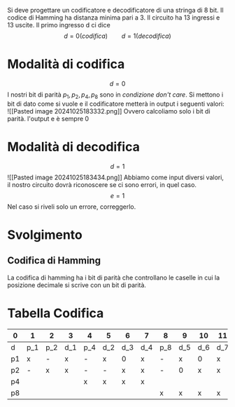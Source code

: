 Si deve progettare un codificatore e decodificatore di una stringa di 8 bit.
Il codice di Hamming ha distanza minima pari a 3.
Il circuito ha 13 ingressi e 13 uscite.
Il primo ingresso d ci dice
$$d = 0 (codifica) \qquad d=1(decodifica)$$

# Modalità di codifica
$$d=0$$
I nostri bit di parità $p_1,p_2,p_4,p_8$ sono in *condizione don't care*.
Si mettono i bit di dato come si vuole e il codificatore  metterà in output i seguenti valori:
![[Pasted image 20241025183332.png]]
Ovvero calcoliamo solo i bit di parità.
l'output e è sempre 0
# Modalità di decodifica
$$d=1$$
![[Pasted image 20241025183434.png]]
Abbiamo come input diversi valori, il nostro circuito dovrà riconoscere se ci sono errori, in quel caso.
$$e=1$$
Nel caso si riveli solo un errore, correggerlo. 

# Svolgimento

## Codifica di Hamming

La codifica di hamming ha i bit di parità che controllano le caselle in cui la posizione decimale si scrive con un bit di parità. 

# Tabella Codifica

| 0   | 1   | 2   | 3   | 4   | 5   | 6   | 7   | 8   | 9   | 10  | 11  | 12  |     |     |
| --- | --- | --- | --- | --- | --- | --- | --- | --- | --- | --- | --- | --- | --- | --- |
| d   | p_1 | p_2 | d_1 | p_4 | d_2 | d_3 | d_4 | p_8 | d_5 | d_6 | d_7 | d_8 |     |     |
| p1  | x   | -   | x   | -   | x   | 0   | x   | -   | x   | 0   | x   | 0   |     |     |
| p2  | -   | x   | x   | -   | -   | x   | x   | -   | 0   | x   | x   | 0   |     |     |
| p4  |     |     |     | x   | x   | x   | x   |     |     |     |     | x   |     |     |
| p8  |     |     |     |     |     |     |     | x   | x   | x   | x   | x   |     |     |

